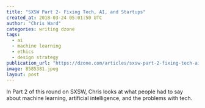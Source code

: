 ```yaml
---
title: "SXSW Part 2- Fixing Tech, AI, and Startups"
created_at: 2018-03-24 05:01:50 UTC
author: "Chris Ward"
categories: writing dzone
tags:
  - ai
  - machine learning
  - ethics
  - design strategy
publication_url: "https://dzone.com/articles/sxsw-part-2-fixing-tech-ai-and-startups"
image: 8585381.jpeg
layout: post
---
```

In Part 2 of this round on SXSW, Chris looks at what people had to say about machine learning, artificial intelligence, and the problems with tech.

